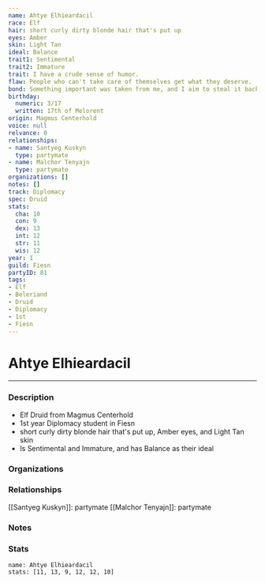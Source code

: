 ```yaml
---
name: Ahtye Elhieardacil
race: Elf
hair: short curly dirty blonde hair that's put up
eyes: Amber
skin: Light Tan
ideal: Balance
trait1: Sentimental
trait2: Immature
trait: I have a crude sense of humor.
flaw: People who can't take care of themselves get what they deserve.
bond: Something important was taken from me, and I aim to steal it back.
birthday:
  numeric: 3/17
  written: 17th of Melorent
origin: Magmus Centerhold
voice: null
relvance: 0
relationships:
- name: Santyeg Kuskyn
  type: partymate
- name: Malchor Tenyajn
  type: partymate
organizations: []
notes: []
track: Diplomacy
spec: Druid
stats:
  cha: 10
  con: 9
  dex: 13
  int: 12
  str: 11
  wis: 12
year: 1
guild: Fiesn
partyID: 81
tags:
- Elf
- Beleriand
- Druid
- Diplomacy
- 1st
- Fiesn
---
```

# Ahtye Elhieardacil
---
### Description
- Elf Druid from Magmus Centerhold
- 1st year Diplomacy student in Fiesn
- short curly dirty blonde hair that's put up, Amber eyes, and Light Tan skin
- Is Sentimental and Immature, and has Balance as their ideal

### Organizations

### Relationships
[[Santyeg Kuskyn]]: partymate
[[Malchor Tenyajn]]: partymate

### Notes

### Stats
```statblock
name: Ahtye Elhieardacil
stats: [11, 13, 9, 12, 12, 10]
```